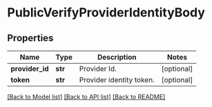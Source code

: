 # PublicVerifyProviderIdentityBody

## Properties
Name | Type | Description | Notes
------------ | ------------- | ------------- | -------------
**provider_id** | **str** | Provider Id. | [optional] 
**token** | **str** | Provider identity token. | [optional] 

[[Back to Model list]](../README.md#documentation-for-models) [[Back to API list]](../README.md#documentation-for-api-endpoints) [[Back to README]](../README.md)

